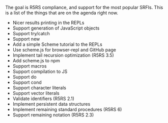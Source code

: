 The goal is R5RS compliance, and support for the most popular SRFIs.
This is a list of the things that are on the agenda right now.

* Nicer results printing in the REPLs
* Support generation of JavaScript objects
* Support try/catch
* Support new
* Add a simple Scheme tutorial to the REPLs
* Use scheme.js for browser-repl and GitHub page
* Implement tail recursion optimization (R5RS 3.5)
* Add scheme.js to npm
* Support macros
* Support compilation to JS
* Support do
* Support cond
* Support character literals
* Support vector literals
* Validate identifiers (R5RS 2.1)
* Implement persistent data structures
* Implement remaining standard procedures (R5RS 6)
* Support remaining notation (R5RS 2.3)
